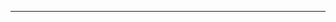 <!--
CO_OP_TRANSLATOR_METADATA:
{
  "original_hash": "685f55cb07de19b52a30ce6e8b6d889e",
  "translation_date": "2025-08-28T21:00:32+00:00",
  "source_file": "03-CoreGenerativeAITechniques/README.md",
  "language_code": "ja"
}
-->


---

